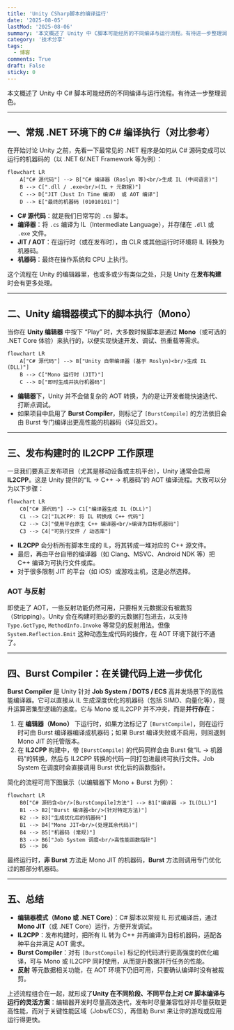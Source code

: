```yaml
---
title: 'Unity CSharp脚本的编译运行'
date: '2025-08-05'
lastMod: '2025-08-06'
summary: '本文概述了 Unity 中 C脚本可能经历的不同编译与运行流程。有待进一步整理润色。'
category: '技术分享'
tags:
  - 博客
comments: True
draft: False
sticky: 0
---
```


本文概述了 Unity 中 C# 脚本可能经历的不同编译与运行流程。有待进一步整理润色。

---

## 一、常规 .NET 环境下的 C# 编译执行（对比参考）

在开始讨论 Unity 之前，先看一下最常见的 .NET 程序是如何从 C# 源码变成可以运行的机器码的（以 .NET 6/.NET Framework 等为例）：

```mermaid
flowchart LR
    A["C# 源代码"] --> B["C# 编译器 (Roslyn 等)<br/>生成 IL (中间语言)"]
    B --> C[".dll / .exe<br/>(IL + 元数据)"]
    C --> D["JIT（Just In Time 编译） 或 AOT 编译"]
    D --> E["最终的机器码 (01010101)"]
```

- **C# 源代码**：就是我们日常写的 `.cs` 脚本。
- **编译器**：将 `.cs` 编译为 IL（Intermediate Language），并存储在 `.dll` 或 `.exe` 文件。
- **JIT / AOT**：在运行时（或在发布时），由 CLR 或其他运行时环境将 IL 转换为机器码。
- **机器码**：最终在操作系统和 CPU 上执行。

这个流程在 Unity 的编辑器里，也或多或少有类似之处，只是 Unity 在**发布构建**时会有更多处理。

---

## 二、Unity 编辑器模式下的脚本执行（Mono）

当你在 **Unity 编辑器** 中按下 “Play” 时，大多数时候脚本是通过 **Mono**（或可选的 .NET Core 体验）来执行的，以便实现快速开发、调试、热重载等需求。

```mermaid
flowchart LR
    A["C# 源代码"] --> B["Unity 自带编译器 (基于 Roslyn)<br/>生成 IL (DLL)"]
    B --> C["Mono 运行时 (JIT)"]
    C --> D["即时生成并执行机器码"]
```

- **编辑器**下，Unity 并不会做复杂的 AOT 转换，为的是让开发者能快速迭代、打断点调试。
- 如果项目中启用了 **Burst Compiler**，则标记了 `[BurstCompile]` 的方法依旧会由 Burst 专门编译出更高性能的机器码（详见后文）。

---

## 三、发布构建时的 IL2CPP 工作原理

一旦我们要真正发布项目（尤其是移动设备或主机平台），Unity 通常会启用 **IL2CPP**。这是 Unity 提供的“IL -> C++ -> 机器码”的 AOT 编译流程。大致可以分为以下步骤：

```mermaid
flowchart LR
    C0["C# 源代码"] --> C1["编译器生成 IL (DLL)"]
    C1 --> C2["IL2CPP: 将 IL 转换成 C++ 代码"]
    C2 --> C3["使用平台原生 C++ 编译器<br/>编译为目标机器码"]
    C3 --> C4["可执行文件 / 动态库"]
```

- **IL2CPP** 会分析所有脚本生成的 IL，将其转成一堆对应的 C++ 源文件。
- 最后，再由平台自带的编译器（如 Clang、MSVC、Android NDK 等）把 C++ 编译为可执行文件或库。
- 对于很多限制 JIT 的平台（如 iOS）或游戏主机，这是必然选择。

### AOT 与反射

即使走了 AOT，一些反射功能仍然可用，只要相关元数据没有被裁剪（Stripping）。Unity 会在构建时把必要的元数据打包进去，以支持 `Type.GetType`, `MethodInfo.Invoke` 等常见的反射用法。但像 `System.Reflection.Emit` 这种动态生成代码的操作，在 AOT 环境下就行不通了。

---

## 四、Burst Compiler：在关键代码上进一步优化

**Burst Compiler** 是 Unity 针对 **Job System / DOTS / ECS** 高并发场景下的高性能编译器。它可以直接从 IL 生成深度优化的机器码（包括 SIMD、向量化等），提升运算密集型逻辑的速度。它与 Mono 或 IL2CPP 并不冲突，而是**并行存在**：

1. 在 **编辑器（Mono）** 下运行时，如果方法标记了 `[BurstCompile]`，则在运行时可由 Burst 编译器编译成机器码；如果 Burst 编译失败或不启用，则回退到 Mono JIT 的托管版本。
2. 在 **IL2CPP** 构建中，带 `[BurstCompile]` 的代码同样会由 Burst 做“IL -> 机器码”的转换，然后与 IL2CPP 转换的代码一同打包进最终可执行文件。Job System 在调度时会直接调用 Burst 优化后的函数指针。

简化的流程可用下图展示（以编辑器下 Mono + Burst 为例）：

```mermaid
flowchart LR
    B0["C# 源码含<br/>[BurstCompile]方法"] --> B1["编译器 -> IL(DLL)"]
    B1 --> B2["Burst 编译器<br/>(针对特定方法)"]
    B2 --> B3["生成优化后的机器码"]
    B1 --> B4["Mono JIT<br/>(处理其余代码)"]
    B4 --> B5["机器码 (常规)"]
    B3 --> B6["Job System 调度<br/>高性能函数指针"]
    B5 --> B6
```

最终运行时，**非 Burst** 方法走 Mono JIT 的机器码，**Burst** 方法则调用专门优化过的那部分机器码。

---

## 五、总结

- **编辑器模式（Mono 或 .NET Core）**：C# 脚本以常规 IL 形式编译后，通过 **Mono JIT**（或 .NET Core）运行，方便开发调试。
- **IL2CPP**：发布构建时，把所有 IL 转为 C++ 并再编译为目标机器码，适配各种平台并满足 AOT 需求。
- **Burst Compiler**：对有 `[BurstCompile]` 标记的代码进行更高强度的优化编译，可与 Mono 或 IL2CPP 同时使用，从而提升数据并行任务的性能。
- **反射** 等元数据相关功能，在 AOT 环境下仍旧可用，只要确认编译时没有被裁剪。

上述流程组合在一起，就形成了**Unity 在不同阶段、不同平台上对 C# 脚本编译与运行的灵活方案**：编辑器开发时尽量高效迭代，发布时尽量兼容性好并尽量获取更高性能，而对于关键性能区域（Jobs/ECS），再借助 Burst 来让你的游戏或应用运行得更快。
